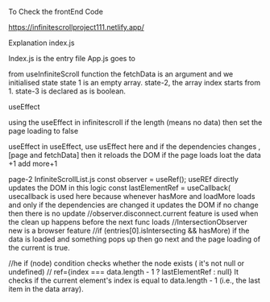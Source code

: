 To Check the frontEnd Code


https://infinitescrollproject111.netlify.app/



Explanation 
index.js

Index.js is the entry file
App.js goes to    <InfiniteScrolling/>


from useInfiniteScroll function the fetchData is an argument and we  initialised state
state 1 is an empty array.
state-2, the array index starts from 1.
state-3 is declared as is boolean.


useEffect

using the useEffect in infinitescroll
if the length (means no data) 
then set the page loading to false


useEffect
in useEffect, use usEffect here and if the dependencies changes ,[page and fetchData] then it reloads the DOM
if the page loads loat the data +1 add more+1

page-2
InfiniteScrollList.js
const observer = useRef(); useREf directly updates the DOM
in this logic 
 const lastElementRef = useCallback(
 usecallback is used here because whenever hasMore and loadMore loads and only if the dependencies are changed it updates the DOM
  if no change then there is no update
  //observer.disconnect.current feature is used when the clean up happens before the next func loads
  //IntersectionObserver new is a browser feature
  //if (entries[0].isIntersecting && hasMore) if the data is loaded and something pops up then go next and the page loading of the current is true.

//he if (node) condition checks whether the node exists ( it's not null or undefined)
// ref={index === data.length - 1 ? lastElementRef : null}
It checks if the current element's index is equal to data.length - 1 (i.e., the last item in the data array).


